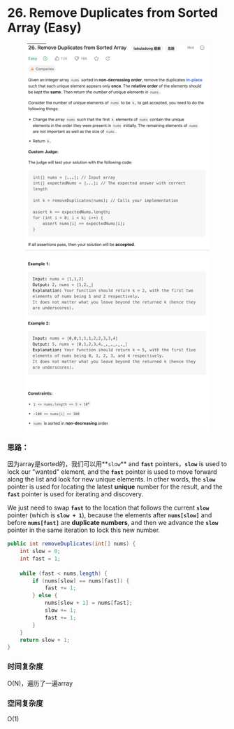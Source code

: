 # 26. Remove Duplicates from Sorted Array (Easy)

<figure><img src="../../../.gitbook/assets/image (16).png" alt="" width="563"><figcaption></figcaption></figure>

<figure><img src="../../../.gitbook/assets/image (17).png" alt="" width="563"><figcaption></figcaption></figure>

### 思路：

因为array是sorted的，我们可以用**`slow`** and **`fast`** pointers，**`slow`** is used to lock our "wanted" element, and the **`fast`** pointer is used to move forward along the list and look for new unique elements. In other words, the **`slow`** pointer is used for locating the latest **unique** number for the result, and the **`fast`** pointer is used for iterating and discovery.

We just need to swap **`fast`** to the location that follows the current **`slow`** pointer (which is **`slow + 1`**), because the elements after **`nums[slow]`** and before **`nums[fast]`** are **duplicate numbers**, and then we advance the **`slow`** pointer in the same iteration to lock this new number.

```java
public int removeDuplicates(int[] nums) {
    int slow = 0;
    int fast = 1;

    while (fast < nums.length) {
        if (nums[slow] == nums[fast]) {
            fast += 1;
        } else {
            nums[slow + 1] = nums[fast];
            slow += 1;
            fast += 1;
        }
    }
    return slow + 1;
}
```

### 时间复杂度

O(N)，遍历了一遍array

### 空间复杂度

O(1)
